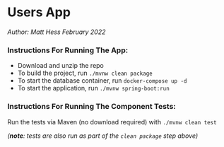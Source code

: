 # Users App
*Author: Matt Hess* *February 2022*

### Instructions For Running The App:
* Download and unzip the repo
* To build the project, run ``./mvnw clean package``
* To start the database container, run ``docker-compose up -d``
* To start the application, run ``./mvnw spring-boot:run``

### Instructions For Running The Component Tests:
Run the tests via Maven (no download required) with ``./mvnw clean test``

*(**note**: tests are also run as part of the ``clean package`` step above)*
